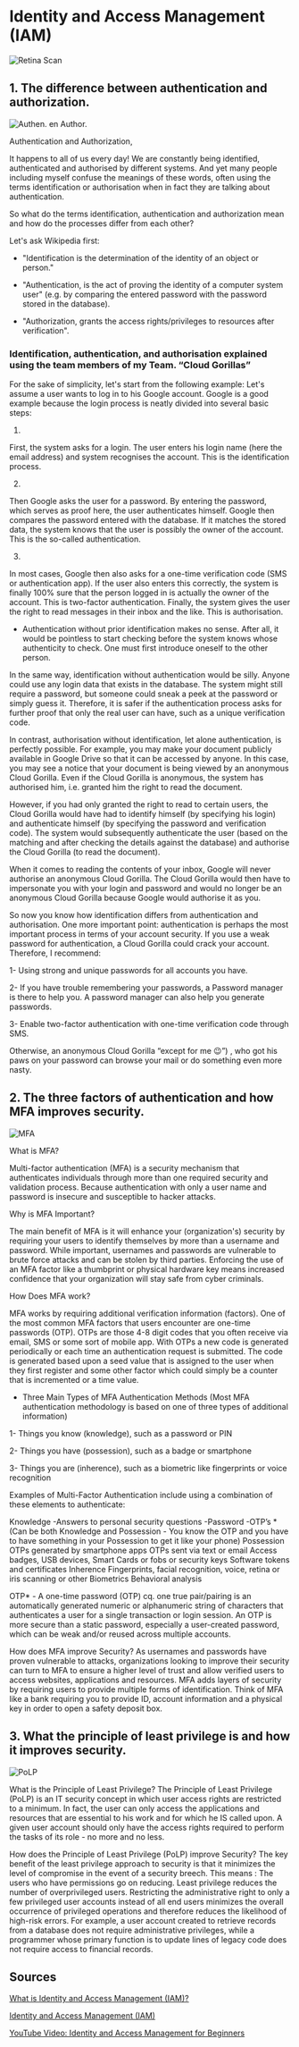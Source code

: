 # Identity and Access Management (IAM)

![Retina Scan](../00_includes/SEC-03%20IAM/Fun.PNG)


## 1.	The difference between authentication and authorization.

![Authen. en Author.](../00_includes/SEC-03%20IAM/Authentication-and-Authorization.PNG)


Authentication and Authorization,

It happens to all of us every day! 
We are constantly being identified, authenticated and authorised by different systems. And yet many people including myself confuse the meanings of these words, often using the terms identification or authorisation when in fact they are talking about authentication.

So what do the terms identification, authentication and authorization mean and how do the processes differ from each other?

Let's ask Wikipedia first:

- "Identification is the determination of the identity of an object or person."

- "Authentication, is the act of proving the identity of a computer system user" (e.g. by comparing the entered password with the password stored in the database).

- "Authorization, grants the access rights/privileges to resources after verification".


### Identification, authentication, and authorisation explained using the team members of my Team. “Cloud Gorillas”

For the sake of simplicity, let's start from the following example: 
Let's assume a user wants to log in to his Google account. Google is a good example because the login process is neatly divided into several basic steps:

1.
First, the system asks for a login. The user enters his login name (here the email address) and system recognises the account. This is the identification process.

2.
Then Google asks the user for a password. By entering the password, which serves as proof here, the user authenticates himself. Google then compares the password entered with the database. If it matches the stored data, the system knows that the user is possibly the owner of the account. This is the so-called authentication.

3. 
In most cases, Google then also asks for a one-time verification code (SMS or authentication app).
 If the user also enters this correctly, the system is finally 100% sure that the person logged in is actually the owner of the account. This is two-factor authentication.
Finally, the system gives the user the right to read messages in their inbox and the like. This is authorisation.

 - Authentication without prior identification makes no sense. After all, it would be pointless to start checking before the system knows whose authenticity to check. One must first introduce oneself to the other person.

In the same way, identification without authentication would be silly. 
Anyone could use any login data that exists in the database. The system might still require a password, but someone could sneak a peek at the password or simply guess it. Therefore, it is safer if the authentication process asks for further proof that only the real user can have, such as a unique verification code.

In contrast, authorisation without identification, let alone authentication, is perfectly possible. 
For example, you may make your document publicly available in Google Drive so that it can be accessed by anyone. In this case, you may see a notice that your document is being viewed by an anonymous Cloud Gorilla. Even if the Cloud Gorilla is anonymous, the system has authorised him, i.e. granted him the right to read the document.

However, if you had only granted the right to read to certain users, the Cloud Gorilla would have had to identify himself (by specifying his login) and authenticate himself (by specifying the password and verification code). The system would subsequently authenticate the user (based on the matching and after checking the details against the database) and authorise the Cloud Gorilla (to read the document).

When it comes to reading the contents of your inbox, Google will never authorise an anonymous Cloud Gorilla. The Cloud Gorilla would then have to impersonate you with your login and password and would no longer be an anonymous Cloud Gorilla because Google would authorise it as you.

So now you know how identification differs from authentication and authorisation. One more important point: authentication is perhaps the most important process in terms of your account security. If you use a weak password for authentication, a Cloud Gorilla could crack your account. Therefore, I recommend:

1- Using strong and unique passwords for all accounts you have.

2- If you have trouble remembering your passwords, a Password manager is there to help you. 
A password manager can also help you generate passwords.

3- Enable two-factor authentication with one-time verification 
    code through SMS. 

Otherwise, an anonymous Cloud Gorilla “except for me 😉”) , who got his paws on your password can browse your mail or do something even more nasty.


## 2.	The three factors of authentication and how MFA improves security.

![MFA](../00_includes/SEC-03%20IAM/Multi-factor-authentication-(MFA).PNG)

What is MFA?

Multi-factor authentication (MFA) is a security mechanism that authenticates individuals through more than one required security and validation process. Because authentication with only a user name and password is insecure and susceptible to hacker attacks.

Why is MFA Important?

The main benefit of MFA is it will enhance your (organization's) security by requiring your users to identify themselves by more than a username and password. While important, usernames and passwords are vulnerable to brute force attacks and can be stolen by third parties. Enforcing the use of an MFA factor like a thumbprint or physical hardware key means increased confidence that your organization will stay safe from cyber criminals.


How Does MFA work?

MFA works by requiring additional verification information (factors). One of the most common MFA factors that users encounter are one-time passwords (OTP). OTPs are those 4-8 digit codes that you often receive via email, SMS or some sort of mobile app. With OTPs a new code is generated periodically or each time an authentication request is submitted. The code is generated based upon a seed value that is assigned to the user when they first register and some other factor which could simply be a counter that is incremented or a time value.

- Three Main Types of MFA Authentication Methods
(Most MFA authentication methodology is based on one of three types of additional information)

1- 	Things you know (knowledge), such as a password or PIN

2-	Things you have (possession), such as a badge or smartphone

3-	Things you are (inherence), such as a biometric like fingerprints or voice recognition


Examples of Multi-Factor Authentication include using a combination of these elements to authenticate:

Knowledge
-Answers to personal security questions
-Password
-OTP’s * (Can be both Knowledge and Possession - You know the OTP and you have to have something in  your Possession to get it like your phone)
Possession
OTPs generated by smartphone apps
OTPs sent via text or email
Access badges, USB devices, Smart Cards or fobs or security keys
Software tokens and certificates
Inherence
Fingerprints, facial recognition, voice, retina or iris scanning or other Biometrics
Behavioral analysis

OTP* - A one-time password (OTP) cq. one true pair/pairing is an automatically generated numeric or alphanumeric string of characters that authenticates a user for a single transaction or login session.           An OTP is more secure than a static password, especially a user-created password, which can be weak and/or reused across multiple accounts.

How does MFA improve Security?
As usernames and passwords have proven vulnerable to attacks, organizations looking to improve their security can turn to MFA to ensure a higher level of trust and allow verified users to access websites, applications and resources.
MFA adds layers of security by requiring users to provide multiple forms of identification. Think of MFA like a bank requiring you to provide ID, account information and a physical key in order to open a safety deposit box.


## 3.	What the principle of least privilege is and how it improves security.

![PoLP](../00_includes/SEC-03%20IAM/The-Principle-of-Least-Privilege-(PoLP).PNG)

What is the Principle of Least Privilege?
The Principle of Least Privilege (PoLP) is an IT security concept in which user access rights are restricted to a minimum. In fact, the user can only access the applications and resources that are essential to his work and for which he IS called upon.
A given user account should only have the access rights required to perform the tasks of its role - no more and no less.

How does the Principle of Least Privilege (PoLP)  improve Security?
The key benefit of the least privilege approach to security is that it minimizes the level of compromise in the event of a security breech. This means : The users who have permissions go on reducing.
Least privilege reduces the number of overprivileged users. Restricting the administrative right to only a few privileged user accounts instead of all end users minimizes the overall occurrence of privileged operations and therefore reduces the likelihood of high-risk errors.
For example, a user account created to retrieve records from a database does not require administrative privileges, while a programmer whose primary function is to update lines of legacy code does not require access to financial records.


## Sources

[What is Identity and Access Management (IAM)?](https://www.onelogin.com/learn/iam)

[Identity and Access Management (IAM)](https://www.ictportal.nl/ict-lexicon/identity-access-management-iam)

[YouTube Video: Identity and Access Management for Beginners](https://www.youtube.com/watch?v=fcSXiUsU5lE)